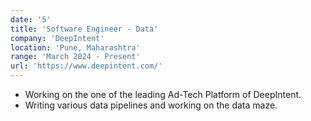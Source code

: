 ```yaml
---
date: '5'
title: 'Software Engineer - Data'
company: 'DeepIntent'
location: 'Pune, Maharashtra'
range: 'March 2024 - Present'
url: 'https://www.deepintent.com/'
---
```


- Working on the one of the leading Ad-Tech Platform of DeepIntent.
- Writing various data pipelines and working on the data maze.
